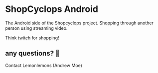 # ShopCyclops Android

The Android side of the Shopcyclops project. Shopping through another person using streaming video.

Think twitch for shopping!

## any questions? :jack_o_lantern:
Contact Lemonlemons (Andrew Moe)
